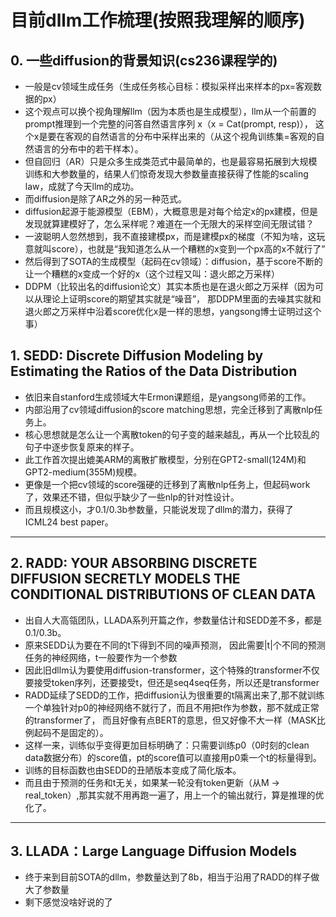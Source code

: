 # 目前dllm工作梳理(按照我理解的顺序)

## 0. 一些diffusion的背景知识(cs236课程学的)

- 一般是cv领域生成任务（生成任务核心目标：模拟采样出来样本的px=客观数据的px）
- 这个观点可以换个视角理解llm（因为本质也是生成模型），llm从一个前置的prompt推理到一个完整的问答自然语言序列 x（x = Cat(prompt, resp)），
这个x是要在客观的自然语言的分布中采样出来的（从这个视角训练集=客观的自然语言的分布中的若干样本）。
- 但自回归（AR）只是众多生成类范式中最简单的，也是最容易拓展到大规模训练和大参数量的，结果人们惊奇发现大参数量直接获得了性能的scaling law，成就了今天llm的成功。
- 而diffusion是除了AR之外的另一种范式。
- diffusion起源于能源模型（EBM），大概意思是对每个给定x的px建模，但是发现就算建模好了，怎么采样呢？难道在一个无限大的采样空间无限试错？
- 一波聪明人忽然想到，我不直接建模px，而是建模px的梯度（不知为啥，这玩意就叫score），也就是“我知道怎么从一个糟糕的x变到一个px高的x不就行了”
- 然后得到了SOTA的生成模型（起码在cv领域）：diffusion，基于score不断的让一个糟糕的x变成一个好的x（这个过程又叫：退火郎之万采样）
- DDPM（比较出名的diffusion论文）其实本质也是在退火郎之万采样（因为可以从理论上证明score的期望其实就是“噪音”，
那DDPM里面的去噪其实就和退火郎之万采样中沿着score优化x是一样的思想，yangsong博士证明过这个事）


## 1. SEDD: Discrete Diffusion Modeling by Estimating the Ratios of the Data Distribution

- 依旧来自stanford生成领域大牛Ermon课题组，是yangsong师弟的工作。
- 内部沿用了cv领域diffusion的score matching思想，完全迁移到了离散nlp任务上。
- 核心思想就是怎么让一个离散token的句子变的越来越乱，再从一个比较乱的句子中逐步恢复原来的样子。
- 此工作首次提出媲美ARM的离散扩散模型，分别在GPT2-small(124M)和GPT2-medium(355M)规模。
- 更像是一个把cv领域的score强硬的迁移到了离散nlp任务上，但起码work了，效果还不错，但似乎缺少了一些nlp的针对性设计。
- 而且规模这小，才0.1/0.3b参数量，只能说发现了dllm的潜力，获得了ICML24 best paper。
---

## 2. RADD: YOUR ABSORBING DISCRETE DIFFUSION SECRETLY MODELS THE CONDITIONAL DISTRIBUTIONS OF CLEAN DATA

- 出自人大高瓴团队，LLADA系列开篇之作，参数量估计和SEDD差不多，都是0.1/0.3b。
- 原来SEDD认为要在不同的t下得到不同的噪声预测， 因此需要|t|个不同的预测任务的神经网络，t一般要作为一个参数
- 因此旧dllm认为要使用diffusion-transformer，这个特殊的transformer不仅要接受token序列，还要接受t，但还是seq4seq任务，所以还是transformer
- RADD延续了SEDD的工作，把diffusion认为很重要的t隔离出来了,那不就训练一个单独针对p0的神经网络不就行了，而且不用把t作为参数，那不就成正常的transformer了，
而且好像有点BERT的意思，但又好像不大一样（MASK比例起码不是固定的）。
- 这样一来，训练似乎变得更加目标明确了：只需要训练p0（0时刻的clean data数据分布）的score值，pt的score值可以直接用p0乘一个t的标量得到。
- 训练的目标函数也由SEDD的丑陋版本变成了简化版本。
- 而且由于预测的任务和t无关，如果某一轮没有token更新（从M -> real_token）,那其实就不用再跑一遍了，用上一个的输出就行，算是推理的优化了。

---

## 3. LLADA：Large Language Diffusion Models

- 终于来到目前SOTA的dllm，参数量达到了8b，相当于沿用了RADD的样子做大了参数量
- 剩下感觉没啥好说的了
